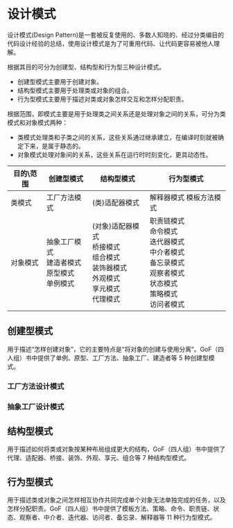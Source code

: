 # 设计模式

设计模式(Design Pattern)是一套被反复使用的、多数人知晓的、经过分类编目的代码设计经验的总结，使用设计模式是为了可重用代码、让代码更容易被他人理解。

根据其目的可分为创建型、结构型和行为型三种设计模式。

- 创建型模式主要用于创建对象。
- 结构型模式主要用于处理类或对象的组合。
- 行为型模式主要用于描述对类或对象怎样交互和怎样分配职责。  

根据范围，即模式主要是用于处理类之间关系还是处理对象之间的关系，可分为类模式和对象模式两种：

- 类模式处理类和子类之间的关系，这些关系通过继承建立，在编译时刻就被确定下来，是属于静态的。
- 对象模式处理对象间的关系，这些关系在运行时时刻变化，更具动态性。

| 目的\范围 | 创建型模式 | 结构型模式 | 行为型模式 |
| -------  | ------ | ----- | ------ |
| 类模式 | 工厂方法模式 | (类)适配器模式 | 解释器模式  模板方法模式 |
| 对象模式 | 抽象工厂模式<br>建造者模式<br>原型模式<br>单例模式 | (对象)适配器模式<br>桥接模式<br>组合模式<br>装饰器模式<br>外观模式<br>享元模式<br>代理模式| 职责链模式<br>命令模式<br>迭代器模式<br>中介者模式<br>备忘录模式<br>观察者模式<br>状态模式<br>策略模式<br>访问者模式 |

## 创建型模式

用于描述“怎样创建对象”，它的主要特点是“将对象的创建与使用分离”。GoF（四人组）书中提供了单例、原型、工厂方法、抽象工厂、建造者等 5 种创建型模式。

### 工厂方法设计模式

### 抽象工厂设计模式

## 结构型模式

用于描述如何将类或对象按某种布局组成更大的结构，GoF（四人组）书中提供了代理、适配器、桥接、装饰、外观、享元、组合等 7 种结构型模式。

## 行为型模式

用于描述类或对象之间怎样相互协作共同完成单个对象无法单独完成的任务，以及怎样分配职责。GoF（四人组）书中提供了模板方法、策略、命令、职责链、状态、观察者、中介者、迭代器、访问者、备忘录、解释器等 11 种行为型模式。
